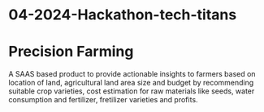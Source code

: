 # 04-2024-Hackathon-tech-titans
# Precision Farming
A SAAS based product to provide actionable insights to farmers based on location of land, agricultural land area size and budget by recommending suitable crop varieties, cost estimation for raw materials like seeds, water consumption and fertilizer, fretilizer varieties and profits. 
